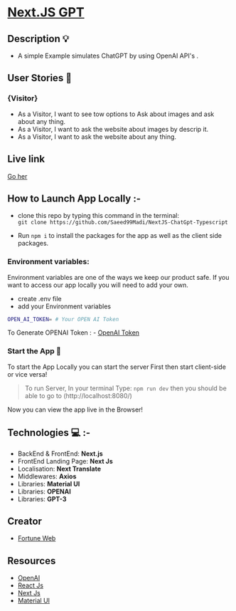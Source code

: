 # [Next.JS GPT]()

## **Description** :bulb:

- A simple Example simulates ChatGPT by using OpenAI API's .

## **User Stories** :book:

### {Visitor}

- As a Visitor, I want to see tow options to Ask about images and ask about any thing.
- As a Visitor, I want to ask the website about images by descrip it.
- As a Visitor, I want to ask the website about any thing.

## **Live link**

[Go her](https://next-js-chat-gpt-typescript-yjpe.vercel.app/)

## **How to Launch App Locally** :-

- clone this repo by typing this command in the terminal:  
  `git clone https://github.com/Saeed99Madi/NextJS-ChatGpt-Typescript`

- Run `npm i` to install the packages for the app as well as the client side packages.

### **Environment variables:**

Environment variables are one of the ways we keep our product safe. If you want to access our app locally you will need to add your own.

- create .env file
- add your Environment variables

```sh
OPEN_AI_TOKEN= # Your OPEN AI Token
```

To Generate OPENAI Token : - [OpenAI Token](https://platform.openai.com/account/api-keys)

### Start the App :electric_plug:

To start the App Locally you can start the server First then start client-side or vice versa!

> To run Server, In your terminal Type:
> `npm run dev`
> then you should be able to go to (http://localhost:8080/)

Now you can view the app live in the Browser!

## **Technologies** :computer: :-

- BackEnd & FrontEnd: **Next.js**
- FrontEnd Landing Page: **Next Js**
- Localisation: **Next Translate**
- Middlewares: **Axios**
- Libraries: **Material UI**
- Libraries: **OPENAI**
- Libraries: **GPT-3**

## **Creator**

- [Fortune Web](https://github.com/fortune-web)

## **Resources**

- [OpenAI](https://platform.openai.com/docs/api-reference/introduction)
- [React Js](https://reactjs.org/)
- [Next Js](https://nextjs.org/)
- [Material UI](https://mui.com/)
